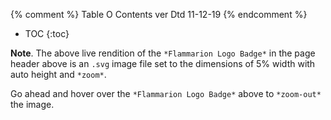 {% comment %} Table O Contents ver Dtd 11-12-19 {% endcomment %}

- TOC
{:toc}

**Note**. The above live rendition of the `*Flammarion Logo Badge*` in the page header above is an `.svg` image file set to the dimensions of 5% width with auto height and `*zoom*`.

Go ahead and hover over the `*Flammarion Logo Badge*` above to `*zoom-out*` the image.
